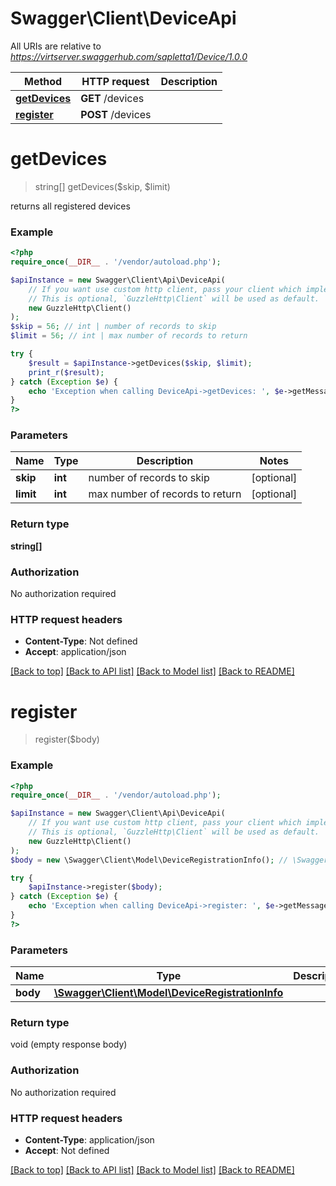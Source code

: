 # Swagger\Client\DeviceApi

All URIs are relative to *https://virtserver.swaggerhub.com/sapletta1/Device/1.0.0*

Method | HTTP request | Description
------------- | ------------- | -------------
[**getDevices**](DeviceApi.md#getDevices) | **GET** /devices | 
[**register**](DeviceApi.md#register) | **POST** /devices | 

# **getDevices**
> string[] getDevices($skip, $limit)



returns all registered devices

### Example
```php
<?php
require_once(__DIR__ . '/vendor/autoload.php');

$apiInstance = new Swagger\Client\Api\DeviceApi(
    // If you want use custom http client, pass your client which implements `GuzzleHttp\ClientInterface`.
    // This is optional, `GuzzleHttp\Client` will be used as default.
    new GuzzleHttp\Client()
);
$skip = 56; // int | number of records to skip
$limit = 56; // int | max number of records to return

try {
    $result = $apiInstance->getDevices($skip, $limit);
    print_r($result);
} catch (Exception $e) {
    echo 'Exception when calling DeviceApi->getDevices: ', $e->getMessage(), PHP_EOL;
}
?>
```

### Parameters

Name | Type | Description  | Notes
------------- | ------------- | ------------- | -------------
 **skip** | **int**| number of records to skip | [optional]
 **limit** | **int**| max number of records to return | [optional]

### Return type

**string[]**

### Authorization

No authorization required

### HTTP request headers

 - **Content-Type**: Not defined
 - **Accept**: application/json

[[Back to top]](#) [[Back to API list]](../../README.md#documentation-for-api-endpoints) [[Back to Model list]](../../README.md#documentation-for-models) [[Back to README]](../../README.md)

# **register**
> register($body)



### Example
```php
<?php
require_once(__DIR__ . '/vendor/autoload.php');

$apiInstance = new Swagger\Client\Api\DeviceApi(
    // If you want use custom http client, pass your client which implements `GuzzleHttp\ClientInterface`.
    // This is optional, `GuzzleHttp\Client` will be used as default.
    new GuzzleHttp\Client()
);
$body = new \Swagger\Client\Model\DeviceRegistrationInfo(); // \Swagger\Client\Model\DeviceRegistrationInfo | 

try {
    $apiInstance->register($body);
} catch (Exception $e) {
    echo 'Exception when calling DeviceApi->register: ', $e->getMessage(), PHP_EOL;
}
?>
```

### Parameters

Name | Type | Description  | Notes
------------- | ------------- | ------------- | -------------
 **body** | [**\Swagger\Client\Model\DeviceRegistrationInfo**](../Model/DeviceRegistrationInfo.md)|  | [optional]

### Return type

void (empty response body)

### Authorization

No authorization required

### HTTP request headers

 - **Content-Type**: application/json
 - **Accept**: Not defined

[[Back to top]](#) [[Back to API list]](../../README.md#documentation-for-api-endpoints) [[Back to Model list]](../../README.md#documentation-for-models) [[Back to README]](../../README.md)

